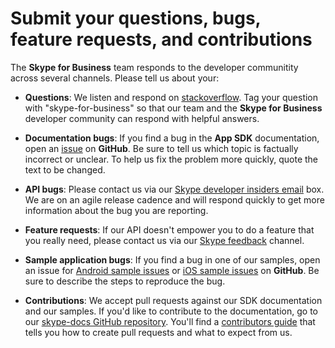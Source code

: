# Submit your questions, bugs, feature requests, and contributions

The **Skype for Business** team responds to the developer communitity across several channels. Please tell us about your:

* **Questions**: We listen and respond on [stackoverflow](http://stackoverflow.com/questions/tagged/skype-for-business). Tag your question with "skype-for-business" so that our team and the **Skype for Business** developer
community can respond with helpful answers.

* **Documentation bugs**: If you find a bug in the **App SDK** documentation, open an [issue](https://github.com/OfficeDev/skype-docs/issues) on **GitHub**. Be sure to tell us which topic
is factually incorrect or unclear. To help us fix the problem more quickly, quote the text to be changed. 

* **API bugs**: Please contact us via our [Skype developer insiders email](mailto:skypedevinsiders@microsoft.com ) box. We are on an agile release cadence and will respond quickly to get more information
about the bug you are reporting.

* **Feature requests**: If our API doesn't empower you to do a feature that you really need, please contact us via our [Skype feedback](http://www.skypefeedback.com/) channel.

* **Sample application bugs**: If you find a bug in one of our samples, open an issue for [Android sample issues](https://github.com/OfficeDev/skype-android-app-sdk-samples/issues) or [iOS sample issues](https://github.com/OfficeDev/skype-ios-app-sdk-samples/issues) on **GitHub**. Be sure to describe the steps to reproduce the bug.

* **Contributions**: We accept pull requests against our SDK documentation and our samples. If you'd like to contribute to the documentation, go to our [skype-docs GitHub repository](https://github.com/OfficeDev/skype-docs). You'll find a [contributors guide](https://github.com/OfficeDev/skype-docs/blob/master/CONTRIBUTING.md) that tells you how to create pull requests and what to expect from us.